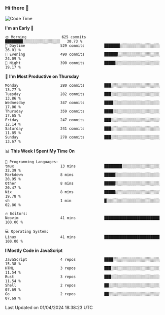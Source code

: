 ### Hi there 👋
<!--START_SECTION:waka-->
![Code Time](http://img.shields.io/badge/Code%20Time-299%20hrs%2036%20mins-blue)

**I'm an Early 🐤** 

```text
🌞 Morning                625 commits         ████████░░░░░░░░░░░░░░░░░   30.73 % 
🌆 Daytime                529 commits         ███████░░░░░░░░░░░░░░░░░░   26.01 % 
🌃 Evening                490 commits         ██████░░░░░░░░░░░░░░░░░░░   24.09 % 
🌙 Night                  390 commits         █████░░░░░░░░░░░░░░░░░░░░   19.17 % 
```
📅 **I'm Most Productive on Thursday** 

```text
Monday                   280 commits         ███░░░░░░░░░░░░░░░░░░░░░░   13.77 % 
Tuesday                  282 commits         ███░░░░░░░░░░░░░░░░░░░░░░   13.86 % 
Wednesday                347 commits         ████░░░░░░░░░░░░░░░░░░░░░   17.06 % 
Thursday                 359 commits         ████░░░░░░░░░░░░░░░░░░░░░   17.65 % 
Friday                   247 commits         ███░░░░░░░░░░░░░░░░░░░░░░   12.14 % 
Saturday                 241 commits         ███░░░░░░░░░░░░░░░░░░░░░░   11.85 % 
Sunday                   278 commits         ███░░░░░░░░░░░░░░░░░░░░░░   13.67 % 
```


📊 **This Week I Spent My Time On** 

```text
💬 Programming Languages: 
tmux                     13 mins             ████████░░░░░░░░░░░░░░░░░   32.39 % 
Markdown                 8 mins              █████░░░░░░░░░░░░░░░░░░░░   20.95 % 
Other                    8 mins              █████░░░░░░░░░░░░░░░░░░░░   20.47 % 
Nix                      8 mins              █████░░░░░░░░░░░░░░░░░░░░   19.78 % 
sh                       1 min               █░░░░░░░░░░░░░░░░░░░░░░░░   02.86 % 

🔥 Editors: 
Neovim                   41 mins             █████████████████████████   100.00 % 

💻 Operating System: 
Linux                    41 mins             █████████████████████████   100.00 % 
```

**I Mostly Code in JavaScript** 

```text
JavaScript               4 repos             ████░░░░░░░░░░░░░░░░░░░░░   15.38 % 
HTML                     3 repos             ███░░░░░░░░░░░░░░░░░░░░░░   11.54 % 
Rust                     3 repos             ███░░░░░░░░░░░░░░░░░░░░░░   11.54 % 
Shell                    2 repos             ██░░░░░░░░░░░░░░░░░░░░░░░   07.69 % 
Go                       2 repos             ██░░░░░░░░░░░░░░░░░░░░░░░   07.69 % 
```




 Last Updated on 01/04/2024 18:38:23 UTC
<!--END_SECTION:waka-->

<!--
**YoganshSharma/YoganshSharma** is a ✨ _special_ ✨ repository because its `README.md` (this file) appears on your GitHub profile.

Here are some ideas to get you started:

- 🔭 I’m currently working on ...
- 🌱 I’m currently learning ...
- 👯 I’m looking to collaborate on ...
- 🤔 I’m looking for help with ...
- 💬 Ask me about ...
- 📫 How to reach me: ...
- 😄 Pronouns: ...
- ⚡ Fun fact: ...
-->
